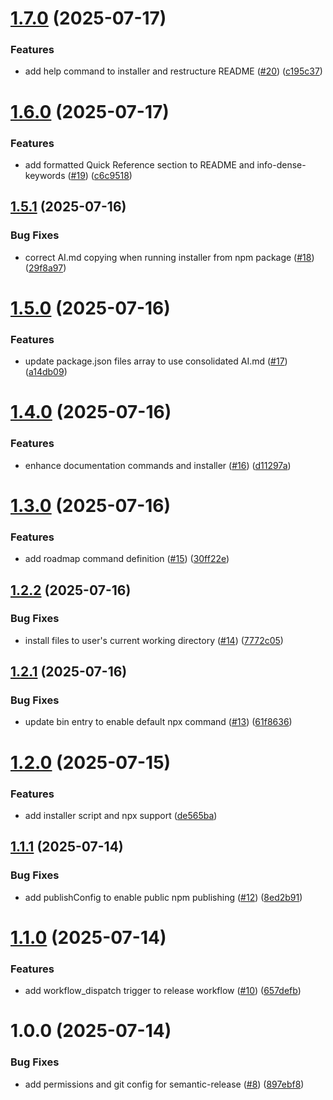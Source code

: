 # [1.7.0](https://github.com/stillrivercode/idk/compare/v1.6.0...v1.7.0) (2025-07-17)


### Features

* add help command to installer and restructure README ([#20](https://github.com/stillrivercode/idk/issues/20)) ([c195c37](https://github.com/stillrivercode/idk/commit/c195c37804b75aaa7e03e637defbc2c03caa1972))

# [1.6.0](https://github.com/stillrivercode/idk/compare/v1.5.1...v1.6.0) (2025-07-17)


### Features

* add formatted Quick Reference section to README and info-dense-keywords ([#19](https://github.com/stillrivercode/idk/issues/19)) ([c6c9518](https://github.com/stillrivercode/idk/commit/c6c951811b33c970c3c2513326f5c5a3643bbc62))

## [1.5.1](https://github.com/stillrivercode/idk/compare/v1.5.0...v1.5.1) (2025-07-16)


### Bug Fixes

* correct AI.md copying when running installer from npm package ([#18](https://github.com/stillrivercode/idk/issues/18)) ([29f8a97](https://github.com/stillrivercode/idk/commit/29f8a97eb8717f4ce60b494722ff4a1617654968))

# [1.5.0](https://github.com/stillrivercode/idk/compare/v1.4.0...v1.5.0) (2025-07-16)


### Features

* update package.json files array to use consolidated AI.md ([#17](https://github.com/stillrivercode/idk/issues/17)) ([a14db09](https://github.com/stillrivercode/idk/commit/a14db09fef164f27ea822dc3c467c8da57e0fd96))

# [1.4.0](https://github.com/stillrivercode/idk/compare/v1.3.0...v1.4.0) (2025-07-16)


### Features

* enhance documentation commands and installer ([#16](https://github.com/stillrivercode/idk/issues/16)) ([d11297a](https://github.com/stillrivercode/idk/commit/d11297ada4ab09782a93041695acfbb95ee56c93))

# [1.3.0](https://github.com/stillrivercode/idk/compare/v1.2.2...v1.3.0) (2025-07-16)


### Features

* add roadmap command definition ([#15](https://github.com/stillrivercode/idk/issues/15)) ([30ff22e](https://github.com/stillrivercode/idk/commit/30ff22ebc1b63493e565b430bc3071e02b5dbb4d))

## [1.2.2](https://github.com/stillrivercode/idk/compare/v1.2.1...v1.2.2) (2025-07-16)


### Bug Fixes

* install files to user's current working directory ([#14](https://github.com/stillrivercode/idk/issues/14)) ([7772c05](https://github.com/stillrivercode/idk/commit/7772c05598ef2eee810ad9d22822faeb9e5ea505))

## [1.2.1](https://github.com/stillrivercode/idk/compare/v1.2.0...v1.2.1) (2025-07-16)


### Bug Fixes

* update bin entry to enable default npx command ([#13](https://github.com/stillrivercode/idk/issues/13)) ([61f8636](https://github.com/stillrivercode/idk/commit/61f8636d8b7aa9177af508b60d21c849f53add09))

# [1.2.0](https://github.com/stillrivercode/idk/compare/v1.1.1...v1.2.0) (2025-07-15)


### Features

* add installer script and npx support ([de565ba](https://github.com/stillrivercode/idk/commit/de565ba2d5df10c7a0342538b475397d6cf867c4))

## [1.1.1](https://github.com/stillrivercode/idk/compare/v1.1.0...v1.1.1) (2025-07-14)


### Bug Fixes

* add publishConfig to enable public npm publishing ([#12](https://github.com/stillrivercode/idk/issues/12)) ([8ed2b91](https://github.com/stillrivercode/idk/commit/8ed2b91381a69fd70357112f4e3220c6d4a18dae))

# [1.1.0](https://github.com/stillrivercode/idk/compare/v1.0.0...v1.1.0) (2025-07-14)


### Features

* add workflow_dispatch trigger to release workflow ([#10](https://github.com/stillrivercode/idk/issues/10)) ([657defb](https://github.com/stillrivercode/idk/commit/657defb7cd4a93cbf96c6e31bb82ae04fd70375d))

# 1.0.0 (2025-07-14)


### Bug Fixes

* add permissions and git config for semantic-release ([#8](https://github.com/stillrivercode/idk/issues/8)) ([897ebf8](https://github.com/stillrivercode/idk/commit/897ebf858a9f503e4e48d7032aedb7cc08bf42dc))
